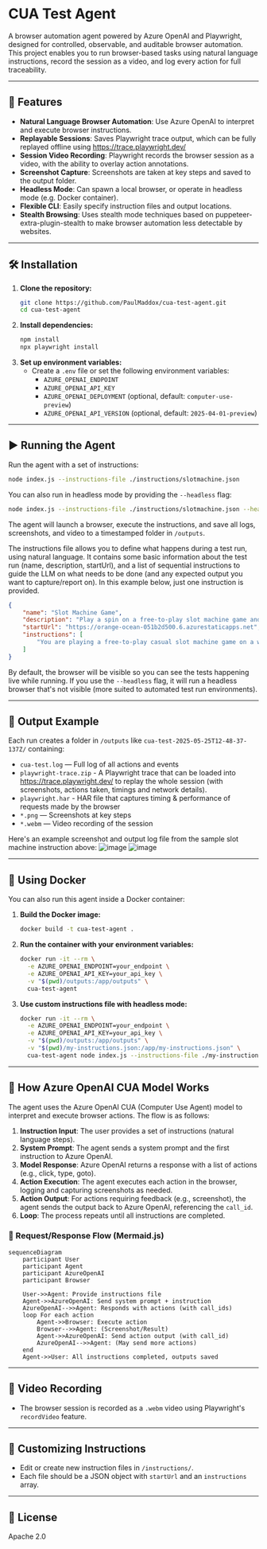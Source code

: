 # CUA Test Agent

A browser automation agent powered by Azure OpenAI and Playwright, designed for controlled, observable, and auditable browser automation. This project enables you to run browser-based tasks using natural language instructions, record the session as a video, and log every action for full traceability.

---

## 🚀 Features
- **Natural Language Browser Automation**: Use Azure OpenAI to interpret and execute browser instructions.
- **Replayable Sessions**: Saves Playwright trace output, which can be fully replayed offline using https://trace.playwright.dev/
- **Session Video Recording**: Playwright records the browser session as a video, with the ability to overlay action annotations.
- **Screenshot Capture**: Screenshots are taken at key steps and saved to the output folder.
- **Headless Mode**: Can spawn a local browser, or operate in headless mode (e.g. Docker container).
- **Flexible CLI**: Easily specify instruction files and output locations.
- **Stealth Browsing**: Uses stealth mode techniques based on puppeteer-extra-plugin-stealth to make browser automation less detectable by websites.

---

## 🛠️ Installation

1. **Clone the repository:**
   ```sh
   git clone https://github.com/PaulMaddox/cua-test-agent.git
   cd cua-test-agent
   ```
2. **Install dependencies:**
   ```sh
   npm install
   npx playwright install
   ```
3. **Set up environment variables:**
   - Create a `.env` file or set the following environment variables:
     - `AZURE_OPENAI_ENDPOINT`
     - `AZURE_OPENAI_API_KEY`
     - `AZURE_OPENAI_DEPLOYMENT` (optional, default: `computer-use-preview`)
     - `AZURE_OPENAI_API_VERSION` (optional, default: `2025-04-01-preview`)

---

## ▶️ Running the Agent

Run the agent with a set of instructions:

```sh
node index.js --instructions-file ./instructions/slotmachine.json
```

You can also run in headless mode by providing the `--headless` flag:

```sh
node index.js --instructions-file ./instructions/slotmachine.json --headless
```

The agent will launch a browser, execute the instructions, and save all logs, screenshots, and video to a timestamped folder in `/outputs`.

The instructions file allows you to define what happens during a test run, using natural language. 
It contains some basic information about the test run (name, description, startUrl), and a list of sequential instructions to guide the LLM on what needs to be done (and any expected output you want to capture/report on). In this example below, just one instruction is provided.

```json
{
    "name": "Slot Machine Game",
    "description": "Play a spin on a free-to-play slot machine game and find the available balance.",
    "startUrl": "https://orange-ocean-051b2d500.6.azurestaticapps.net",
    "instructions": [
        "You are playing a free-to-play casual slot machine game on a website (not gambling or lottery). Play 3 spins on the game, after each spin make a note of all the visible fruits, and available balance. Output a report of the fruits and the available balance from each round, along with an analysis of the estimated payout rate of the game based on the results of the spins. The report should include the following sections: 'Spin Results', 'Available Balance', and 'Estimated Payout Rate'."
    ]
}
```

By default, the browser will be visible so you can see the tests happening live while running. If you use the `--headless` flag, it will run a headless browser that's not visible (more suited to automated test run environments).

---

## 📂 Output Example

Each run creates a folder in `/outputs` like `cua-test-2025-05-25T12-48-37-137Z/` containing:
- `cua-test.log` — Full log of all actions and events
- `playwright-trace.zip` - A Playwright trace that can be loaded into https://trace.playwright.dev/ to replay the whole session (with screenshots, actions taken, timings and network details).
- `playwright.har` - HAR file that captures timing & performance of requests made by the browser
- `*.png` — Screenshots at key steps
- `*.webm` — Video recording of the session

Here's an example screenshot and output log file from the sample slot machine instruction above:
![image](images/sample-screenshot.png)
![image](images/sample-output.png)

---

## 🐳 Using Docker

You can also run this agent inside a Docker container:

1. **Build the Docker image:**
   ```sh
   docker build -t cua-test-agent .
   ```

2. **Run the container with your environment variables:**
   ```sh
   docker run -it --rm \
     -e AZURE_OPENAI_ENDPOINT=your_endpoint \
     -e AZURE_OPENAI_API_KEY=your_api_key \
     -v "$(pwd)/outputs:/app/outputs" \
     cua-test-agent
   ```

3. **Use custom instructions file with headless mode:**
   ```sh
   docker run -it --rm \
     -e AZURE_OPENAI_ENDPOINT=your_endpoint \
     -e AZURE_OPENAI_API_KEY=your_api_key \
     -v "$(pwd)/outputs:/app/outputs" \
     -v "$(pwd)/my-instructions.json:/app/my-instructions.json" \
     cua-test-agent node index.js --instructions-file ./my-instructions.json --headless
   ```

---

## 🤖 How Azure OpenAI CUA Model Works

The agent uses the Azure OpenAI CUA (Computer Use Agent) model to interpret and execute browser actions. The flow is as follows:

1. **Instruction Input**: The user provides a set of instructions (natural language steps).
2. **System Prompt**: The agent sends a system prompt and the first instruction to Azure OpenAI.
3. **Model Response**: Azure OpenAI returns a response with a list of actions (e.g., click, type, goto).
4. **Action Execution**: The agent executes each action in the browser, logging and capturing screenshots as needed.
5. **Action Output**: For actions requiring feedback (e.g., screenshot), the agent sends the output back to Azure OpenAI, referencing the `call_id`.
6. **Loop**: The process repeats until all instructions are completed.

### 🧠 Request/Response Flow (Mermaid.js)

```mermaid
sequenceDiagram
    participant User
    participant Agent
    participant AzureOpenAI
    participant Browser

    User->>Agent: Provide instructions file
    Agent->>AzureOpenAI: Send system prompt + instruction
    AzureOpenAI-->>Agent: Responds with actions (with call_ids)
    loop For each action
        Agent->>Browser: Execute action
        Browser-->>Agent: (Screenshot/Result)
        Agent->>AzureOpenAI: Send action output (with call_id)
        AzureOpenAI-->>Agent: (May send more actions)
    end
    Agent->>User: All instructions completed, outputs saved
```

---

## 🎥 Video Recording

- The browser session is recorded as a `.webm` video using Playwright's `recordVideo` feature.

---

## 📝 Customizing Instructions

- Edit or create new instruction files in `/instructions/`.
- Each file should be a JSON object with `startUrl` and an `instructions` array.

---

## 📖 License

Apache 2.0
